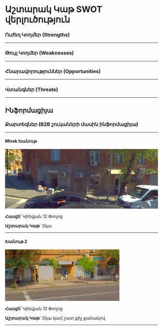 # Աշտարակ Կաթ SWOT վերլուծություն

### Ուժեղ Կողմեր (Strengths)
---
### Թույլ Կողմեր (Weaknesses)
---
### Հնարավորություններ (Opportunities)
---
### Վտանգներ (Threats)
---


## Ինֆորմացիյա

### Քարտեզներ (B2B շուկաների մասին ինֆորմացիյա)
---
#### Mtrek Խանութ

![img](Maps/Map_1.png)

**Հասցե՝** Կիեվյան 12 Փողոց

**Աշտարակ Կաթ**՝ Չկա

---
#### Խանութ 2

![img](Maps/Map_2.png)

**Հասցե՝** Կիեվյան 12 Փողոց

**Աշտարակ Կաթ**՝ Չկա կամ շատ քիչ քանակով

---
